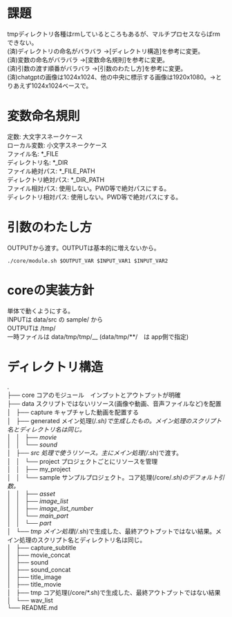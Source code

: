 # 課題
tmpディレクトリ各種はrmしているところもあるが、マルチプロセスならばrmできない。  
(済)ディレクトリの命名がバラバラ  →[ディレクトリ構造]を参考に変更。  
(済)変数の命名がバラバラ  →[変数命名規則]を参考に変更。  
(済)引数の渡す順番がバラバラ  →[引数のわたし方]を参考に変更。  
(済)chatgptの画像は1024x1024、他の中央に標示する画像は1920x1080。→とりあえず1024x1024ベースで。  

# 変数命名規則

定数: 大文字スネークケース  
ローカル変数: 小文字スネークケース  
ファイル名: *_FILE  
ディレクトリ名: *_DIR  
ファイル絶対パス: *_FILE_PATH  
ディレクトリ絶対パス: *_DIR_PATH  
ファイル相対パス: 使用しない。PWD等で絶対パスにする。  
ディレクトリ相対パス: 使用しない。PWD等で絶対パスにする。  


# 引数のわたし方
OUTPUTから渡す。OUTPUTは基本的に増えないから。  

```
./core/module.sh $OUTPUT_VAR $INPUT_VAR1 $INPUT_VAR2
```

# coreの実装方針
単体で動くようにする。  
INPUTは data/src の sample/ から  
OUTPUTは /tmp/  
一時ファイルは data/tmp/tmp/__  (data/tmp/**/　は app側で指定)

# ディレクトリ構造
.  
├── core コアのモジュール　インプットとアウトプットが明確  
├── data スクリプトではないリソース(画像や動画、音声ファイルなど)を配置  
│   ├── capture キャプチャした動画を配置する  
│   ├── generated メイン処理(/*.sh)で生成したもの。メイン処理のスクリプト名とディレクトリ名は同じ。  
│   │   ├── movie  
│   │   └── sound  
│   ├── src 処理で使うリソース。主にメイン処理(/*.sh)で渡す。  
│   │   └── project プロジェクトごとにリソースを管理  
│   │       ├── my_project  
│   │       └── sample サンプルプロジェクト。コア処理(/core/*.sh)のデフォルト引数。  
│   │           ├── asset  
│   │           ├── image_list  
│   │           ├── image_list_number  
│   │           └── main_part  
│   │               └── part  
│   └── tmp メイン処理(/*.sh)で生成した、最終アウトプットではない結果。メイン処理のスクリプト名とディレクトリ名は同じ。  
│       ├── capture_subtitle  
│       ├── movie_concat  
│       ├── sound  
│       ├── sound_concat  
│       ├── title_image  
│       ├── title_movie  
│       ├── tmp コア処理(/core/*.sh)で生成した、最終アウトプットではない結果  
│       └── wav_list  
└── README.md  
  
